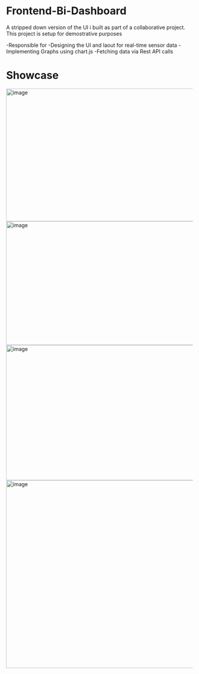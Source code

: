 # Frontend-Bi-Dashboard
A stripped down version of the UI i built as part of a collaborative project. This project is setup for demostrative purposes

-Responsible for 
  -Designing the UI and laout for real-time sensor data
  -Implementing Graphs using chart.js 
  -Fetching data via Rest API calls 

  

# Showcase
<img width="608" height="358" alt="image" src="https://github.com/user-attachments/assets/0a78982e-a861-4c8e-a236-a27f1fad8555" />

<img width="615" height="334" alt="image" src="https://github.com/user-attachments/assets/b40cb5fd-55b7-45c4-9477-78059be55218" />

<img width="619" height="365" alt="image" src="https://github.com/user-attachments/assets/285debdc-59d0-437f-9896-2bc3fc0c0bb4" />

<img width="615" height="507" alt="image" src="https://github.com/user-attachments/assets/28e80fb2-4c47-49b7-b9fe-f421059c5236" />




